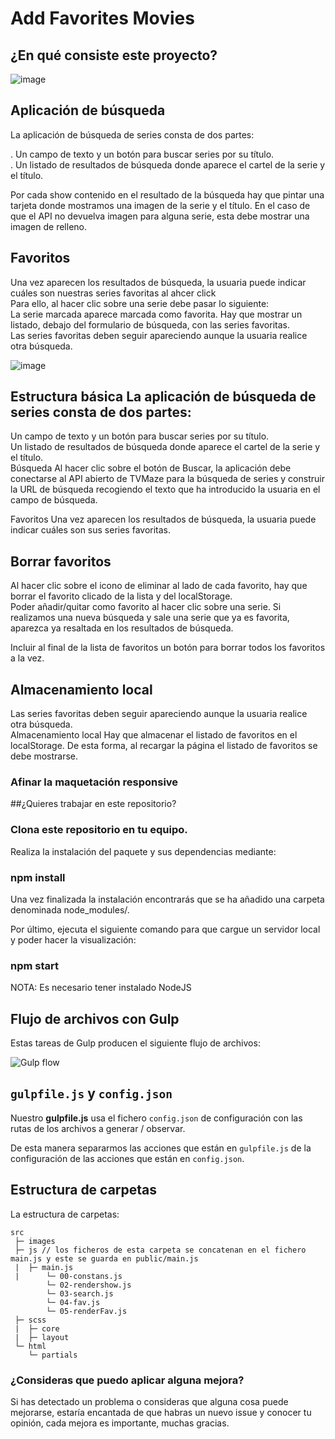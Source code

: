 # Add Favorites Movies

## ¿En qué consiste este proyecto?

![image](https://user-images.githubusercontent.com/81588630/139118167-22311981-ed9a-4915-adc0-0dc98aa6ef9c.png)


## Aplicación de búsqueda
La aplicación de búsqueda de series consta de dos partes:

. Un campo de texto y un botón para buscar series por su título.<br>
. Un listado de resultados de búsqueda donde aparece el cartel de la serie y el título.


Por cada show contenido en el resultado de la búsqueda hay que pintar una tarjeta donde mostramos una imagen de la serie y el título.
En el caso de que el API no devuelva imagen para alguna serie, esta debe mostrar una imagen de relleno.

## Favoritos
Una vez aparecen los resultados de búsqueda, la usuaria puede indicar cuáles son nuestras series
favoritas al ahcer click <br>
Para ello, al hacer clic sobre una serie debe pasar lo siguiente:<br>
La serie marcada aparece marcada como favorita.
Hay que mostrar un listado, debajo del formulario de búsqueda, con las series favoritas.<br>
Las series favoritas deben seguir apareciendo aunque la usuaria realice otra búsqueda.

![image](https://user-images.githubusercontent.com/81588630/139119946-3d635ede-b800-4260-816c-f3c08d73cb63.png)



## Estructura básica La aplicación de búsqueda de series consta de dos partes:

Un campo de texto y un botón para buscar series por su título.<br>
Un listado de resultados de búsqueda donde aparece el cartel de la serie y el título.<br>
Búsqueda Al hacer clic sobre el botón de Buscar, la aplicación debe conectarse al API abierto de TVMaze para la búsqueda de series y construir la URL de búsqueda recogiendo el texto que ha introducido la usuaria en el campo de búsqueda.<br>

Favoritos Una vez aparecen los resultados de búsqueda, la usuaria puede indicar cuáles son sus series favoritas.

## Borrar favoritos

Al hacer clic sobre el icono de eliminar al lado de cada favorito, hay que borrar el favorito clicado de la lista y del localStorage.<br>
Poder añadir/quitar como favorito al hacer clic sobre una serie. Si realizamos una nueva búsqueda y sale una serie que ya es favorita, aparezca ya resaltada en los resultados de búsqueda.<br>

Incluir al final de la lista de favoritos un botón para borrar todos los favoritos a la vez.<br>


## Almacenamiento local
Las series favoritas deben seguir apareciendo aunque la usuaria realice otra búsqueda.<br>
Almacenamiento local Hay que almacenar el listado de favoritos en el localStorage. De esta forma, al recargar la página el listado de favoritos se debe mostrarse.

### Afinar la maquetación responsive


##¿Quieres trabajar en este repositorio? 

### Clona este repositorio en tu equipo.

Realiza la instalación del paquete y sus dependencias mediante:

### npm install

Una vez finalizada la instalación encontrarás que se ha añadido una carpeta denominada node_modules/.

Por último, ejecuta el siguiente comando para que cargue un servidor local y poder hacer la visualización:

### npm start

NOTA: Es necesario tener instalado NodeJS

## Flujo de archivos con Gulp

Estas tareas de Gulp producen el siguiente flujo de archivos:

![Gulp flow](./gulp-flow.png)

## `gulpfile.js` y `config.json`

Nuestro **gulpfile.js** usa el fichero `config.json` de configuración con las rutas de los archivos a generar / observar.

De esta manera separarmos las acciones que están en `gulpfile.js` de la configuración de las acciones que están en `config.json`.

## Estructura de carpetas

La estructura de carpetas:

```
src
 ├─ images
 ├─ js // los ficheros de esta carpeta se concatenan en el fichero main.js y este se guarda en public/main.js
 |  ├─ main.js
 |      └─ 00-constans.js
        └─ 02-rendershow.js
        └─ 03-search.js
        └─ 04-fav.js
        └─ 05-renderFav.js
 ├─ scss
 |  ├─ core
 |  ├─ layout
 └─ html
    └─ partials
```

### ¿Consideras que puedo aplicar alguna mejora?
Si has detectado un problema o consideras que alguna cosa puede mejorarse, estaría encantada de que habras un nuevo issue y conocer tu opinión, cada mejora es importante, muchas gracias.

